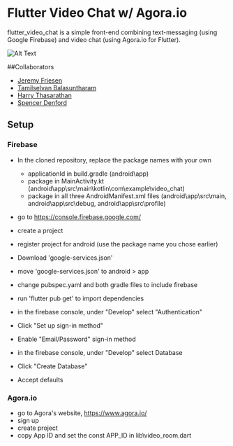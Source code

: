 # Flutter Video Chat w/ Agora.io

flutter_video_chat is a simple front-end combining text-messaging (using Google Firebase) and video chat (using Agora.io for Flutter).

![Alt Text](https://media.giphy.com/media/kHCkBvBVbuOhfOQgwL/giphy.gif)

##Collaborators

- [Jeremy Friesen](https://github.com/jeremydavidfriesen)
- [Tamilselvan Balasuntharam](https://github.com/MegaTlash)
- [Harry Thasarathan](https://github.com/Harry-Thasarathan)
- [Spencer Denford](https://github.com/spencerdenford)


## Setup

### Firebase
- In the cloned repository, replace the package names with your own
	- applicationId in build.gradle (android\app)
	- package in MainActivity.kt (android\app\src\main\kotlin\com\example\video_chat)
	- package in all three AndroidManifest.xml files (android\app\src\main, android\app\src\debug, android\app\src\profile)
  
- go to https://console.firebase.google.com/
- create a project
- register project for android (use the package name you chose earlier)
- Download 'google-services.json'
- move 'google-services.json' to android > app
- change pubspec.yaml and both gradle files to include firebase
- run 'flutter pub get' to import dependencies

- in the firebase console, under "Develop" select "Authentication"
- Click "Set up sign-in method"
- Enable "Email/Password" sign-in method

- in the firebase console, under "Develop" select Database
- Click "Create Database"
- Accept defaults

### Agora.io

- go to Agora's website, https://www.agora.io/
- sign up
- create project
- copy App ID and set the const APP_ID in lib\video_room.dart 